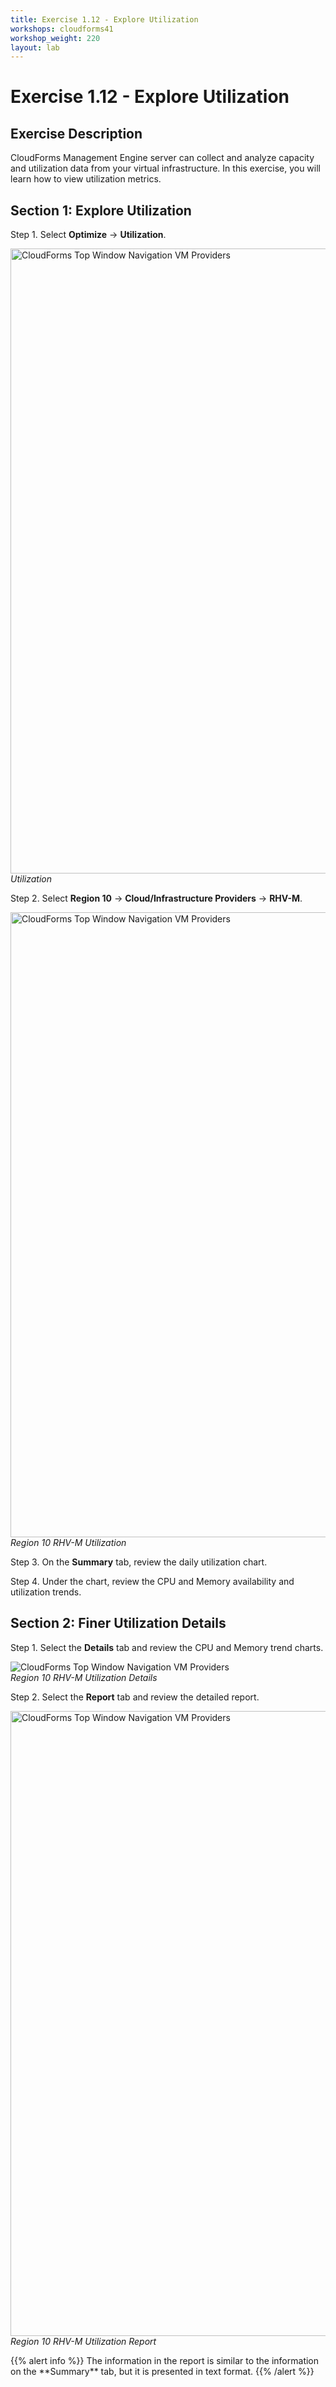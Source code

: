 ```yaml
---
title: Exercise 1.12 - Explore Utilization
workshops: cloudforms41
workshop_weight: 220
layout: lab
---
```


# Exercise 1.12 - Explore Utilization

## Exercise Description
CloudForms Management Engine server can collect and analyze capacity and utilization data from your virtual infrastructure. In this exercise, you will learn how to view utilization metrics.

## Section 1: Explore Utilization

Step 1. Select **Optimize** → **Utilization**.

<img title="CloudForms Top Window Navigation VM Providers" src="../images/cfme-nav-opt-util.png" width="1000"/><br/>
*Utilization*

Step 2. Select **Region 10** → **Cloud/Infrastructure Providers** → **RHV-M**.

<img title="CloudForms Top Window Navigation VM Providers" src="../images/cfme-nav-opt-util-reg10.png" width="1000"/><br/>
*Region 10 RHV-M Utilization*

Step 3. On the **Summary** tab, review the daily utilization chart.

Step 4. Under the chart, review the CPU and Memory availability and utilization trends.


## Section 2: Finer Utilization Details

Step 1. Select the **Details** tab and review the CPU and Memory trend charts.

<img title="CloudForms Top Window Navigation VM Providers" src="../images/cfme-nav-opt-util-reg10-details.png" /><br/>
*Region 10 RHV-M Utilization Details*

Step 2. Select the **Report** tab and review the detailed report.

<img title="CloudForms Top Window Navigation VM Providers" src="../images/cfme-nav-opt-util-reg10-report.png" width="1000"/><br/>
*Region 10 RHV-M Utilization Report*

<p>{{% alert info %}} The information in the report is similar to the information on the **Summary** tab, but it is presented in text format. {{% /alert %}}</p>
